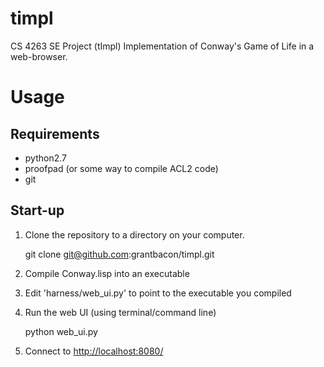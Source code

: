 timpl
===============

CS 4263 SE Project (tImpl)
Implementation of Conway's Game of Life in a web-browser.

Usage
=============

Requirements
-------------

+ python2.7
+ proofpad (or some way to compile ACL2 code)
+ git

Start-up
--------------

1. Clone the repository to a directory on your computer.

    git clone git@github.com:grantbacon/timpl.git

2. Compile Conway.lisp into an executable
3. Edit 'harness/web_ui.py' to point to the executable you compiled
4. Run the web UI (using terminal/command line)

    python web_ui.py

5. Connect to <http://localhost:8080/>
